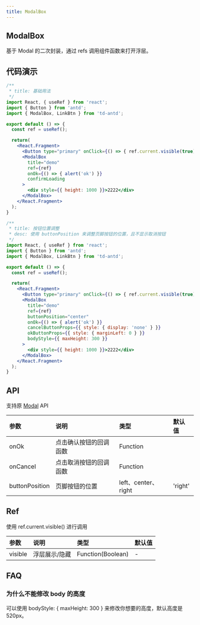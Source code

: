 ```yaml
---
title: ModalBox
---
```


## ModalBox

基于 Modal 的二次封装，通过 refs 调用组件函数来打开浮层。

## 代码演示

```jsx
/**
 * title: 基础用法
 */
import React, { useRef } from 'react';
import { Button } from 'antd';
import { ModalBox, LinkBtn } from 'td-antd';

export default () => {
  const ref = useRef();

  return(
    <React.Fragment>
      <Button type="primary" onClick={() => { ref.current.visible(true) }}>show</Button>
      <ModalBox
        title="demo"
        ref={ref}
        onOk={() => { alert('ok') }}
        confirmLoading
      >
        <div style={{ height: 1000 }}>2222</div>
      </ModalBox>
    </React.Fragment>
  );
}
```

```jsx
/**
 * title: 按钮位置调整
 * desc: 使用 buttonPosition 来调整页脚按钮的位置，且不显示取消按钮
 */
import React, { useRef } from 'react';
import { Button } from 'antd';
import { ModalBox, LinkBtn } from 'td-antd';

export default () => {
  const ref = useRef();

  return(
    <React.Fragment>
      <Button type="primary" onClick={() => { ref.current.visible(true) }}>show</Button>
      <ModalBox
        title="demo"
        ref={ref}
        buttonPosition="center"
        onOk={() => { alert('ok') }}
        cancelButtonProps={{ style: { display: 'none' } }}
        okButtonProps={{ style: { marginLeft: 0 } }}
        bodyStyle={{ maxHeight: 300 }}
      >
        <div style={{ height: 1000 }}>2222</div>
      </ModalBox>
    </React.Fragment>
  );
}
```

## API

支持原 [Modal](https://ant-design.gitee.io/components/modal-cn/) API

|参数|说明|类型|默认值|
|:--|:--|:--|:--|
|onOk|点击确认按钮的回调函数|Function||
|onCancel|点击取消按钮的回调函数|Function||
|buttonPosition|页脚按钮的位置|left、center、right|'right'|

## Ref

使用 ref.current.visible() 进行调用

|参数|说明|类型|默认值|
|:--|:--|:--|:--|
|visible|浮层展示/隐藏|Function(Boolean)|-|

## FAQ

### 为什么不能修改 body 的高度

可以使用 bodyStyle: { maxHeight: 300 } 来修改你想要的高度，默认高度是 520px。
